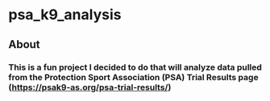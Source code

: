 # psa_k9_analysis

## About

### This is a fun project I decided to do that will analyze data pulled from the Protection Sport Association (PSA) Trial Results page (https://psak9-as.org/psa-trial-results/)

